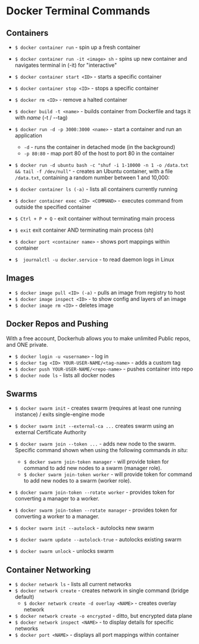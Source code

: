 # Docker Terminal Commands


## Containers
- `$ docker container run` - spin up a fresh container
- `$ docker container run -it <image> sh` - spins up new container and navigates terminal in (-it) for "interactive"
- `$ docker container start <ID>` - starts a specific container
- `$ docker container stop <ID>` - stops a specific container
- `$ docker rm <ID>` - remove a halted container
- `$ docker build -t <name>` - builds container from Dockerfile and tags it with _name_ (-t / --tag)
- `$ docker run -d -p 3000:3000 <name>` - start a container and run an application
  - `-d` - runs the container in detached mode (in the background)
  - `-p 80:80` - map port 80 of the host to port 80 in the container


- `$ docker run -d ubuntu bash -c "shuf -i 1-10000 -n 1 -o /data.txt && tail -f /dev/null"` - creates an Ubuntu container, with a file `/data.txt`, containing a random number between 1 and 10,000:


- `$ docker container ls (-a)` - lists all containers currently running
- `$ docker container exec <ID> <COMMAND>` - executes command from outside the specified container


- `$ Ctrl + P + Q` - exit container without terminating main process
- `$ exit` exit container AND terminating main process (sh)


- `$ docker port <container name>` - shows port mappings within container


- `$  journalctl -u docker.service` - to read daemon logs in Linux


## Images
- `$ docker image pull <ID> (-a)` - pulls an image from registry to host
- `$ docker image inspect <ID>` - to show config and layers of an image
- `$ docker image rm <ID>` - deletes image


## Docker Repos and Pushing
With a free account, Dockerhub allows you to make unlimited Public repos, and ONE private.
- `$ docker login -u <username>` - log in
- `$ docker tag <ID> YOUR-USER-NAME/<tag-name>` - adds a custom tag
- `$ docker push YOUR-USER-NAME/<repo-name>` - pushes container into repo
- `$ docker node ls` - lists all docker nodes


## Swarms
- `$ docker swarm init` - creates swarm (requires at least one running instance) / exits single-engine mode
- `$ docker swarm init --external-ca ...` creates swarm using an external Certificate Authority


- `$ docker swarm join --token ...` - adds new node to the swarm. Specific command shown when using the following commands _in situ_:
  - `$ docker swarm join-token manager` - will provide token for command to add new nodes to a swarm (manager role).
  - `$ docker swarm join-token worker` - will provide token for command to add new nodes to a swarm (worker role).
- `$ docker swarm join-token --rotate worker` - provides token for converting a manager to a worker.
- `$ docker swarm join-token --rotate manager` - provides token for converting a worker to a manager.


- `$ docker swarm init --autolock` - autolocks new swarm
- `$ docker swarm update --autolock-true` - autolocks existing swarm
- `$ docker swarm unlock` - unlocks swarm


## Container Networking
- `$ docker network ls` - lists all current networks
- `$ docker network create` - creates network in single command (bridge default)
  - `$ docker network create -d overlay <NAME>` - creates overlay network
- `$ docker network create -o encrypted` - ditto, but encrypted data plane
- `$ docker network inspect <NAME>` - to display details for specific networks
- `$ docker port <NAME>` - displays all port mappings within container
